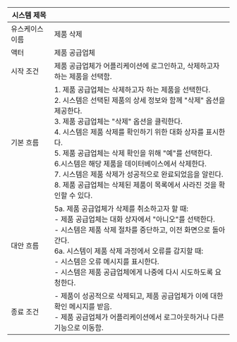 | 시스템 제목 |  |
|----|----|
| 유스케이스 이름 |  제품 삭제  |
| 액터 |  제품 공급업체  |
| 시작 조건 |  제품 공급업체가 어플리케이션에 로그인하고, 삭제하고자 하는 제품을 선택함.  |
|  기본 흐름  |  1. 제품 공급업체는 삭제하고자 하는 제품을 선택한다. <br>2. 시스템은 선택된 제품의 상세 정보와 함께 "삭제" 옵션을 제공한다. <br>3. 제품 공급업체는 "삭제" 옵션을 클릭한다. <br>4. 시스템은 제품 삭제를 확인하기 위한 대화 상자를 표시한다. <br>5. 제품 공급업체는 삭제 확인을 위해 "예"를 선택한다. <br>6.시스템은 해당 제품을 데이터베이스에서 삭제한다. <br>7. 시스템은 제품 삭제가 성공적으로 완료되었음을 알린다. <br>8. 제품 공급업체는 삭제된 제품이 목록에서 사라진 것을 확인할 수 있다.  |
|  대안 흐름  |  5a. 제품 공급업체가 삭제를 취소하고자 할 때: <br>- 제품 공급업체는 대화 상자에서 "아니오"를 선택한다. <br>- 시스템은 제품 삭제 절차를 중단하고, 이전 화면으로 돌아간다. <br>6a. 시스템이 제품 삭제 과정에서 오류를 감지할 때: <br>- 시스템은 오류 메시지를 표시한다. <br>- 시스템은 제품 공급업체에게 나중에 다시 시도하도록 요청한다.  |
|  종료 조건  |  - 제품이 성공적으로 삭제되고, 제품 공급업체가 이에 대한 확인 메시지를 받음. <br>- 제품 공급업체가 어플리케이션에서 로그아웃하거나 다른 기능으로 이동함.  |

